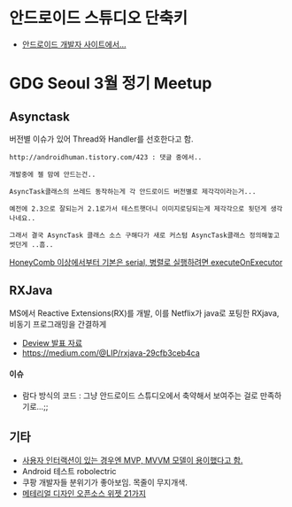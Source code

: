 # 안드로이드 스튜디오 단축키
* [안드로이드 개발자 사이트에서...](http://developer.android.com/sdk/installing/studio-tips.html)

# GDG Seoul 3월 정기 Meetup
## Asynctask
버전별 이슈가 있어 Thread와 Handler를 선호한다고 함.

```
http://androidhuman.tistory.com/423 : 댓글 중에서..

개발중에 젤 맘에 안드는건..

AsyncTask클래스의 쓰레드 동작하는게 각 안드로이드 버전별로 제각각이라는거...

예전에 2.3으로 잘되는거 2.1로가서 테스트햇더니 이미지로딩되는게 제각각으로 됫던게 생각나네요..

그래서 결국 AsyncTask 클래스 소스 구해다가 새로 커스텀 AsyncTask클래스 정의해놓고 썻던게 ..흠..
```

[HoneyComb 이상에서부터 기본은 serial, 병렬로 실행하려면 executeOnExecutor](https://gist.github.com/benelog/5954649)

## RXJava
MS에서 Reactive Extensions(RX)를 개발, 이를 Netflix가 java로 포팅한 RXjava, 비동기 프로그래밍을 간결하게

* [Deview 발표 자료](http://deview.kr/2014/session?seq=4)
* https://medium.com/@LIP/rxjava-29cfb3ceb4ca

#### 이슈
* 람다 방식의 코드 : 그냥 안드로이드 스튜디오에서 축약해서 보여주는 걸로 만족하기로...;;

## 기타
* [사용자 인터랙션이 있는 경우엔 MVP, MVVM 모델이 용이했다고 함.](https://tomyrhymond.files.wordpress.com/2011/09/mvc-mvp-mvvm.png)
* Android 테스트 robolectric
* 쿠팡 개발자들 분위기가 좋아보임. 목줄이 무지개색.
* [메테리얼 디자인 오픈소스 위젯 21가지](http://www.kmshack.kr/%EC%95%88%EB%93%9C%EB%A1%9C%EC%9D%B4%EB%93%9C-%EB%A8%B8%ED%8B%B0%EB%A6%AC%EC%96%BC-%EB%94%94%EC%9E%90%EC%9D%B8-%EC%9C%84%EC%A0%AF-%EC%98%A4%ED%94%88%EC%86%8C%EC%8A%A4-21%EA%B0%80%EC%A7%80-2/)




